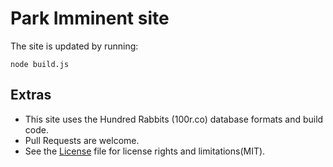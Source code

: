 # Park Imminent site

The site is updated by running:

```
node build.js
```

## Extras

- This site uses the Hundred Rabbits (100r.co) database formats and build code.
- Pull Requests are welcome.
- See the [License](LICENSE) file for license rights and limitations(MIT).
